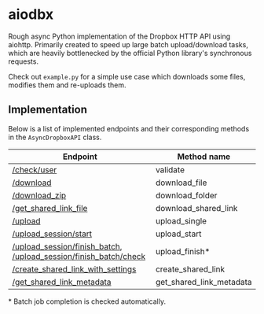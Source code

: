 # aiodbx

Rough async Python implementation of the Dropbox HTTP API using aiohttp. Primarily created to speed up large batch upload/download tasks, which are heavily bottlenecked by the official Python library's synchronous requests.

Check out `example.py` for a simple use case which downloads some files, modifies them and re-uploads them.

## Implementation

Below is a list of implemented endpoints and their corresponding methods in the `AsyncDropboxAPI` class.

| Endpoint                                                     | Method name              |
| ------------------------------------------------------------ | ------------------------ |
| [/check/user](https://www.dropbox.com/developers/documentation/http/documentation#check-user) | validate                 |
| [/download](https://www.dropbox.com/developers/documentation/http/documentation#files-download) | download_file            |
| [/download_zip](https://www.dropbox.com/developers/documentation/http/documentation#files-download_zip) | download_folder          |
| [/get_shared_link_file](https://www.dropbox.com/developers/documentation/http/documentation#sharing-get_shared_link_file) | download_shared_link     |
| [/upload](https://www.dropbox.com/developers/documentation/http/documentation#files-upload) | upload_single            |
| [/upload_session/start](https://www.dropbox.com/developers/documentation/http/documentation#files-upload_session-start) | upload_start             |
| [/upload_session/finish_batch](https://www.dropbox.com/developers/documentation/http/documentation#files-upload_session-finish_batch), [/upload_session/finish_batch/check](https://www.dropbox.com/developers/documentation/http/documentation#files-upload_session-finish_batch) | upload_finish*           |
| [/create_shared_link_with_settings](https://www.dropbox.com/developers/documentation/http/documentation#sharing-create_shared_link_with_settings) | create_shared_link       |
| [/get_shared_link_metadata](https://www.dropbox.com/developers/documentation/http/documentation#sharing-get_shared_link_metadata) | get_shared_link_metadata |

\* Batch job completion is checked automatically.
